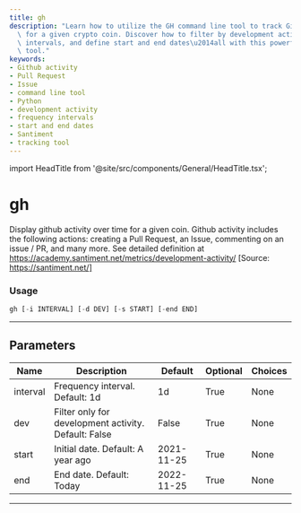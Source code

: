 ```yaml
---
title: gh
description: "Learn how to utilize the GH command line tool to track GitHub activity\
  \ for a given crypto coin. Discover how to filter by development activity, set frequency\
  \ intervals, and define start and end dates\u2014all with this powerful Python-based\
  \ tool."
keywords:
- Github activity
- Pull Request
- Issue
- command line tool
- Python
- development activity
- frequency intervals
- start and end dates
- Santiment
- tracking tool
---
```


import HeadTitle from '@site/src/components/General/HeadTitle.tsx';

<HeadTitle title="gh - Dd - Crypto - Reference | OpenBB Terminal Docs" />

# gh

Display github activity over time for a given coin. Github activity includes the following actions: creating a Pull Request, an Issue, commenting on an issue / PR, and many more. See detailed definition at https://academy.santiment.net/metrics/development-activity/ [Source: https://santiment.net/]

### Usage

```python
gh [-i INTERVAL] [-d DEV] [-s START] [-end END]
```

---

## Parameters

| Name | Description | Default | Optional | Choices |
| ---- | ----------- | ------- | -------- | ------- |
| interval | Frequency interval. Default: 1d | 1d | True | None |
| dev | Filter only for development activity. Default: False | False | True | None |
| start | Initial date. Default: A year ago | 2021-11-25 | True | None |
| end | End date. Default: Today | 2022-11-25 | True | None |

---
